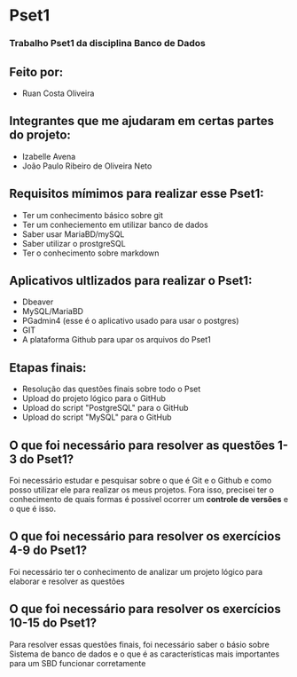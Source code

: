 # Pset1
### Trabalho Pset1 da disciplina  Banco de Dados 

## Feito por:
* Ruan Costa Oliveira

## Integrantes que me ajudaram em certas partes do projeto:
* Izabelle Avena
* João Paulo Ribeiro de Oliveira Neto

 ## Requisitos mímimos para realizar esse Pset1:
* Ter um conhecimento básico sobre git
* Ter um conheciemento em utilizar banco de dados
* Saber usar MariaBD/mySQL
* Saber utilizar o prostgreSQL
* Ter o conhecimento sobre markdown

## Aplicativos ultlizados para realizar o Pset1:
* Dbeaver
* MySQL/MariaBD
* PGadmin4 (esse é o aplicativo usado para usar o postgres)
* GIT
* A plataforma Github para upar os arquivos do Pset1

## Etapas finais:
* Resolução das questões finais sobre todo o Pset
* Upload do projeto lógico para o GitHub
* Upload do script "PostgreSQL" para o GitHub
* Upload do script "MySQL" para o GitHub

## O que foi necessário para resolver as questões 1-3 do Pset1?

Foi necessário estudar e pesquisar sobre o que é Git e o Github e como posso utilizar ele para realizar os meus projetos. Fora isso, precisei ter o conhecimento de quais formas é possivel ocorrer um **controle de versões** e o que é isso.

## O que foi necessário para resolver os exercícios 4-9 do Pset1?
Foi necessário ter o conhecimento de analizar um projeto lógico para elaborar e resolver as questões

## O que foi necessário para resolver os exercícios 10-15 do Pset1?
Para resolver essas questões finais, foi necessário saber o básio sobre Sistema de banco de dados e o que é as características mais importantes para um SBD funcionar corretamente
